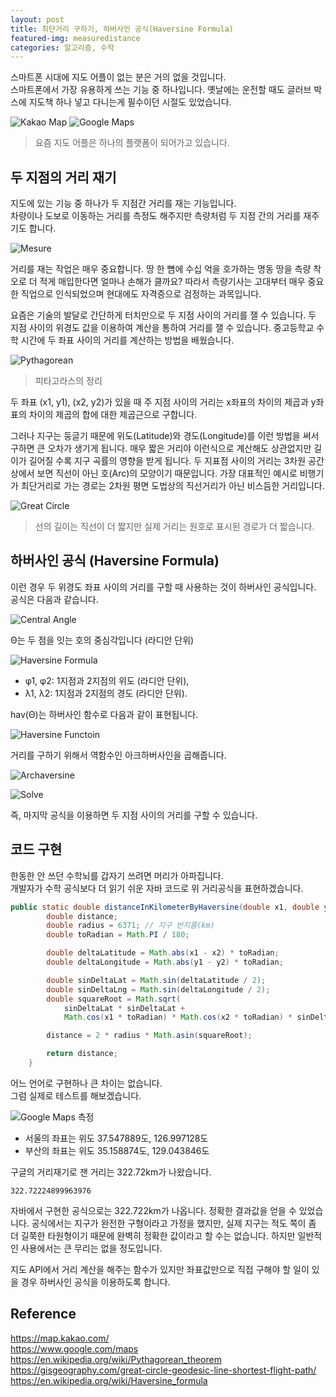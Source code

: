 ```yaml
---
layout: post
title: 최단거리 구하기, 하버사인 공식(Haversine Formula)
featured-img: measuredistance
categories: 알고리즘, 수학
---
```


스마트폰 시대에 지도 어플이 없는 분은 거의 없을 것입니다.  
스마트폰에서 가장 유용하게 쓰는 기능 중 하나입니다. 옛날에는 운전할 때도 글러브 박스에 지도책 하나 넣고 다니는게 필수이던 시절도 있었습니다.

![Kakao Map](/assets/img/posts/haversine/kakaomap.png) ![Google Maps](/assets/img/posts/haversine/googlemaps.png)
> 요즘 지도 어플은 하나의 플랫폼이 되어가고 있습니다.

## 두 지점의 거리 재기

지도에 있는 기능 중 하나가 두 지점간 거리를 재는 기능입니다.  
차량이나 도보로 이동하는 거리를 측정도 해주지만 측량처럼 두 지점 간의 거리를 재주기도 합니다.

![Mesure](/assets/img/posts/haversine/measuredistance.png)

거리를 재는 작업은 매우 중요합니다. 땅 한 뼘에 수십 억을 호가하는 명동 땅을 측량 착오로 더 적게 매입한다면 얼마나 손해가 클까요? 따라서 측량기사는 고대부터 매우 중요한 직업으로 인식되었으며 현대에도 자격증으로 검정하는 과목입니다.  

요즘은 기술의 발달로 간단하게 터치만으로 두 지점 사이의 거리를 잴 수 있습니다. 두 지점 사이의 위경도 값을 이용하여 계산을 통하여 거리를 잴 수 있습니다. 중고등학교 수학 시간에 두 좌표 사이의 거리를 계산하는 방법을 배웠습니다.

![Pythagorean](/assets/img/posts/haversine/pythagorean.png)
> 피타고라스의 정리

두 좌표 (x1, y1), (x2, y2)가 있을 때 주 지점 사이의 거리는 x좌표의 차이의 제곱과 y좌표의 차이의 제곱의 합에 대한 제곱근으로 구합니다.

그러나 지구는 둥글기 때문에 위도(Latitude)와 경도(Longitude)를 이런 방법을 써서 구하면 큰 오차가 생기게 됩니다. 매우 짧은 거리야 이런식으로 계산해도 상관없지만 길이가 길어질 수록 지구 곡률의 영향을 받게 됩니다. 두 지표점 사이의 거리는 3차원 공간 상에서 보면 직선이 아닌 호(Arc)의 모양이기 때문입니다. 가장 대표적인 예시로 비행기가 최단거리로 가는 경로는 2차원 평면 도법상의 직선거리가 아닌 비스듬한 거리입니다.

![Great Circle](/assets/img/posts/haversine/RhumbLine-GreatCircle.png)
> 선의 길이는 직선이 더 짧지만 실제 거리는 원호로 표시된 경로가 더 짧습니다.

## 하버사인 공식 (Haversine Formula)

이런 경우 두 위경도 좌표 사이의 거리를 구할 때 사용하는 것이 하버사인 공식입니다. 공식은 다음과 같습니다.

![Central Angle](/assets/img/posts/haversine/centralangle.svg)

Θ는 두 점을 잇는 호의 중심각입니다 (라디안 단위)

![Haversine Formula](/assets/img/posts/haversine/haversineformula.svg)

* φ1, φ2: 1지점과 2지점의 위도 (라디안 단위),
* λ1, λ2: 1지점과 2지점의 경도 (라디안 단위).

hav(Θ)는 하버사인 함수로 다음과 같이 표현됩니다.

![Haversine Functoin](/assets/img/posts/haversine/haversinefunction.svg)

거리를 구하기 위해서 역함수인 아크하버사인을 곱해줍니다.

![Archaversine](/assets/img/posts/haversine/archaversine.svg)

![Solve](/assets/img/posts/haversine/solve.svg)

즉, 마지막 공식을 이용하면 두 지점 사이의 거리를 구할 수 있습니다.

## 코드 구현

한동한 안 쓰던 수학뇌를 갑자기 쓰려면 머리가 아파집니다.  
개발자가 수학 공식보다 더 읽기 쉬운 자바 코드로 위 거리공식을 표현하겠습니다.

```java
public static double distanceInKilometerByHaversine(double x1, double y1, double x2, double y2) {
        double distance;
        double radius = 6371; // 지구 반지름(km)
        double toRadian = Math.PI / 180;

        double deltaLatitude = Math.abs(x1 - x2) * toRadian;
        double deltaLongitude = Math.abs(y1 - y2) * toRadian;

        double sinDeltaLat = Math.sin(deltaLatitude / 2);
        double sinDeltaLng = Math.sin(deltaLongitude / 2);
        double squareRoot = Math.sqrt(
            sinDeltaLat * sinDeltaLat +
            Math.cos(x1 * toRadian) * Math.cos(x2 * toRadian) * sinDeltaLng * sinDeltaLng);

        distance = 2 * radius * Math.asin(squareRoot);

        return distance;
    }
```

어느 언어로 구현하나 큰 차이는 없습니다.  
그럼 실제로 테스트를 해보겠습니다.

![Google Maps 측정](/assets/img/posts/haversine/googlemeasure.png)

* 서울의 좌표는 위도 37.547889도, 126.997128도
* 부산의 좌표는 위도 35.158874도, 129.043846도

구글의 거리재기로 잰 거리는 322.72km가 나왔습니다.

```
322.72224899963976
```

자바에서 구현한 공식으로는 322.722km가 나옵니다. 정확한 결과값을 얻을 수 있었습니다. 공식에서는 지구가 완전한 구형이라고 가정을 했지만, 실제 지구는 적도 쪽이 좀 더 길쭉한 타원형이기 때문에 완벽히 정확한 값이라고 할 수는 없습니다. 하지만 일반적인 사용에서는 큰 무리는 없을 정도입니다.

지도 API에서 거리 계산을 해주는 함수가 있지만 좌표값만으로 직접 구해야 할 일이 있을 경우 하버사인 공식을 이용하도록 합니다.

## Reference

<https://map.kakao.com/>  
<https://www.google.com/maps>  
<https://en.wikipedia.org/wiki/Pythagorean_theorem>  
<https://gisgeography.com/great-circle-geodesic-line-shortest-flight-path/>  
<https://en.wikipedia.org/wiki/Haversine_formula>
